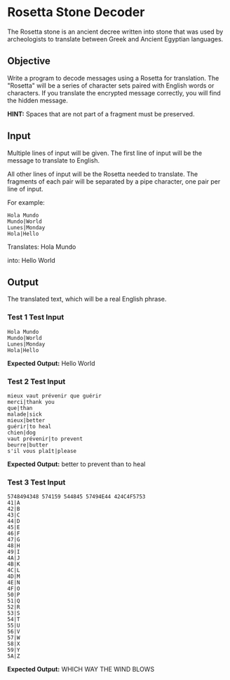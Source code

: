 
# Rosetta Stone Decoder

The Rosetta stone is an ancient decree written into stone that was used by archeologists to translate between Greek and Ancient Egyptian languages.

## Objective

Write a program to decode messages using a Rosetta for translation. The "Rosetta" will be a series of character sets paired with English words or characters. If you translate the encrypted message correctly, you will find the hidden message.

**HINT:** Spaces that are not part of a fragment must be preserved.

## Input

Multiple lines of input will be given. The first line of input will be the message to translate to English.

All other lines of input will be the Rosetta needed to translate. The fragments of each pair will be separated by a pipe character, one pair per line of input.

For example:

```
Hola Mundo
Mundo|World
Lunes|Monday
Hola|Hello
```

Translates: Hola Mundo

into: Hello World

## Output

The translated text, which will be a real English phrase.

### Test 1 Test Input

```
Hola Mundo
Mundo|World
Lunes|Monday
Hola|Hello
```

**Expected Output:** Hello World

### Test 2 Test Input

```
mieux vaut prévenir que guérir
merci|thank you
que|than
malade|sick
mieux|better
guérir|to heal
chien|dog
vaut prévenir|to prevent
beurre|butter
s'il vous plaît|please
```

**Expected Output:** better to prevent than to heal

### Test 3 Test Input

```
5748494348 574159 544845 57494E44 424C4F5753
41|A
42|B
43|C
44|D
45|E
46|F
47|G
48|H
49|I
4A|J
4B|K
4C|L
4D|M
4E|N
4F|O
50|P
51|Q
52|R
53|S
54|T
55|U
56|V
57|W
58|X
59|Y
5A|Z
```

**Expected Output:** WHICH WAY THE WIND BLOWS
